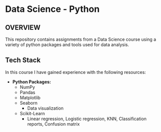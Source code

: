 # Data Science - Python

## OVERVIEW
This repository contains assignments from a Data Science course using a variety of python packages and tools used for data analysis. 

## Tech Stack
In this course I have gained experience with the following resources:
- **Python Packages:** 
  - NumPy
  - Pandas
  - Matplotlib
  - Seaborn
    - Data visualization 
  - Scikit-Learn
    - Linear regression, Logistic regression, KNN, Classification reports, Confusion matrix
